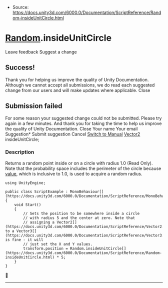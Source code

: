 * Source: https://docs.unity3d.com/6000.0/Documentation/ScriptReference/Random-insideUnitCircle.html

#  [Random](https://docs.unity3d.com/6000.0/Documentation/ScriptReference/Random.html).insideUnitCircle
Leave feedback
Suggest a change
## Success!
Thank you for helping us improve the quality of Unity Documentation. Although we cannot accept all submissions, we do read each suggested change from our users and will make updates where applicable.
Close
## Submission failed
For some reason your suggested change could not be submitted. Please <a>try again</a> in a few minutes. And thank you for taking the time to help us improve the quality of Unity Documentation.
Close
Your name Your email Suggestion* Submit suggestion
Cancel
[Switch to Manual](https://docs.unity3d.com/6000.0/Documentation/Manual/class-random.html "Go to Random Component in the Manual")
[Vector2](https://docs.unity3d.com/6000.0/Documentation/ScriptReference/Vector2.html) insideUnitCircle; 
### Description
Returns a random point inside or on a circle with radius 1.0 (Read Only).
Note that the probability space includes the perimeter of the circle because [value](https://docs.unity3d.com/6000.0/Documentation/ScriptReference/Random-value.html), which is inclusive to 1.0, is used to acquire a random radius.
```
using UnityEngine;  
  
public class ScriptExample : MonoBehaviour[](https://docs.unity3d.com/6000.0/Documentation/ScriptReference/MonoBehaviour.html)
{
    void Start()
    {
        // Sets the position to be somewhere inside a circle
        // with radius 5 and the center at zero. Note that
        // assigning a Vector2[](https://docs.unity3d.com/6000.0/Documentation/ScriptReference/Vector2.html) to a Vector3[](https://docs.unity3d.com/6000.0/Documentation/ScriptReference/Vector3.html) is fine - it will
        // just set the X and Y values.
        transform.position = Random.insideUnitCircle[](https://docs.unity3d.com/6000.0/Documentation/ScriptReference/Random-insideUnitCircle.html) * 5;
    }
}

```

* * *
